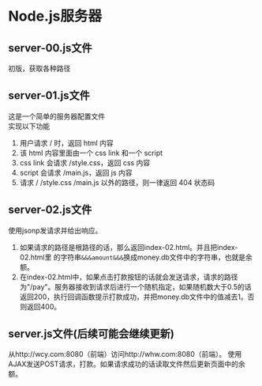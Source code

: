 # Node.js服务器
## server-00.js文件
初版，获取各种路径
## server-01.js文件
这是一个简单的服务器配置文件<br>
实现以下功能<br>
1. 用户请求 / 时，返回 html 内容
2. 该 html 内容里面由一个 css link 和一个 script
3. css link 会请求 /style.css，返回 css 内容
4. script 会请求 /main.js，返回 js 内容
5. 请求 / /style.css /main.js 以外的路径，则一律返回 404 状态码
## server-02.js文件
使用jsonp发请求并给出响应。
1. 如果请求的路径是根路径的话，那么返回index-02.html。并且把index-02.html里 的字符串`&&&amount&&&`换成money.db文件中的字符串，也就是余额。
2. 在index-02.html中，如果点击打款按钮的话就会发送请求，请求的路径为"/pay"。服务器接收到请求后进行一个随机指定，如果随机数大于0.5的话返回200，执行回调函数提示打款成功，并把money.db文件中的值减去1。否则返回400。
## server.js文件(后续可能会继续更新)
从http://wcy.com:8080（前端）访问http://whw.com:8080（前端）。
使用AJAX发送POST请求，打款。如果请求成功的话读取文件然后更新页面中的余额。
